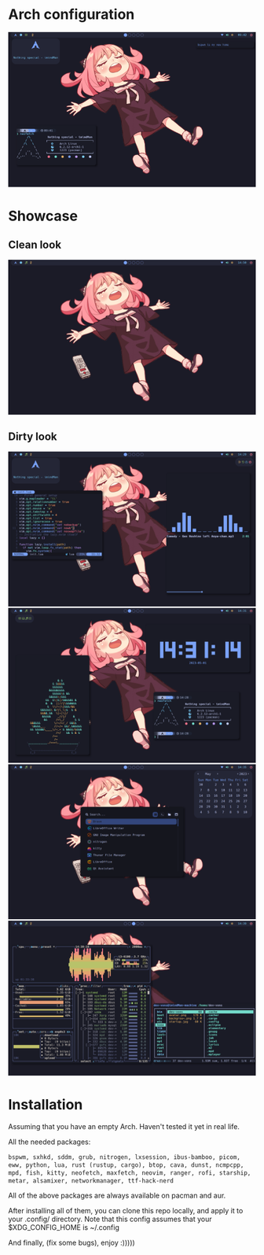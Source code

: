# Arch configuration
<div align="center">
  <img src="assets/rice.png" />
</div>

# Showcase
## Clean look
<div align="center">
  <img src="assets/clean.png" />
</div>

## Dirty look
<div align="center">
  <img src="assets/dirty_1.png" />
  <img src="assets/dirty_2.png" />
  <img src="assets/dirty_3.png" />
  <img src="assets/dirty_4.png" />
</div>

# Installation

Assuming that you have an empty Arch. Haven't tested it yet in real life. 

All the needed packages:
```
bspwm, sxhkd, sddm, grub, nitrogen, lxsession, ibus-bamboo, picom, eww, python, lua, rust (rustup, cargo), btop, cava, dunst, ncmpcpp, mpd, fish, kitty, neofetch, maxfetch, neovim, ranger, rofi, starship, metar, alsamixer, networkmanager, ttf-hack-nerd
```

All of the above packages are always available on pacman and aur.

After installing all of them, you can clone this repo locally, and apply it to your .config/ directory. Note that this config assumes that your $XDG_CONFIG_HOME is ~/.config

And finally, (fix some bugs), enjoy :)))))
